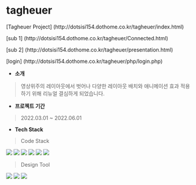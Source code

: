 
# tagheuer
<p>[Tagheuer Project] (http://dotsisi154.dothome.co.kr/tagheuer/index.html)</p>
<p>[sub 1] (http://dotsisi154.dothome.co.kr/tagheuer/Connected.html)</p>
<p>[sub 2] (http://dotsisi154.dothome.co.kr/tagheuer/presentation.html)</p>
<p>[login] (http://dotsisi154.dothome.co.kr/tagheuer/php/login.php)</p>


- <strong>소개</strong>
> 영상위주의 레이아웃에서 벗어나 다양한 레이아웃 배치와 애니메이션 효과 적용하기 위해 리뉴얼 결심하게 되었습니다.

-  <strong>프로젝트 기간</strong>
> 2022.03.01 ~ 2022.06.01

- <strong>Tech Stack</strong>
> Code Stack
   <p>
      <img src="https://img.shields.io/badge/HTML5-E34F26?style=flat-square&logo=HTML5&logoColor=white"/></a>
      <img src="https://img.shields.io/badge/CSS3-1572B6?style=flat-square&logo=CSS3&logoColor=white"/></a>
      <img src="https://img.shields.io/badge/JavaScript-F7DF1E?style=flat-square&logo=JavaScript&logoColor=white"/></a>
      <img src="https://img.shields.io/badge/jQuery-0769AD?style=flat-square&logo=jQuery&logoColor=white"/></a>
      <img src="https://img.shields.io/badge/PHP-777BB4?style=flat-square&logo=PHP&logoColor=white"/></a>
      <img src="https://img.shields.io/badge/phpMyAdmin-777BB4?style=flat-square&logo=phpMyAdmin&logoColor=white"/></a>
   </p>
   
> Design Tool
   <p>
     <img src="https://img.shields.io/badge/Adobe%20Photoshop-31A8FF?style=flat-square&logo=Adobe%20Photoshop&logoColor=white"/>
     <img src="https://img.shields.io/badge/Adobe%20XD-FF61F6?style=flat-square&logo=Adobe%20XD&logoColor=white"/>
     <img src="https://img.shields.io/badge/Figma-F24E1E?style=flat-square&logo=Figma&logoColor=white"/>
   </p>
